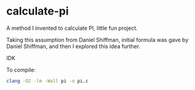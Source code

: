 # calculate-pi

A method I invented to calculate PI, little fun project.

Taking this assumption from Daniel Shiffman, initial formula was gave by
Daniel Shiffman, and then I explored this idea further.

IDK

To compile:
```sh
clang -O2 -lm -Wall pi -o pi.c
